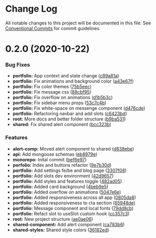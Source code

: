 # Change Log

All notable changes to this project will be documented in this file.
See [Conventional Commits](https://conventionalcommits.org) for commit guidelines.

# 0.2.0 (2020-10-22)


### Bug Fixes

* **portfolio:** App context and state change ([c89a81a](https://github.com/NunoCPNP/nptech-monorepo/commit/c89a81a54190e8d101d6deea4484ce5cd0e63255))
* **portfolio:** Fix animations and background color ([a43e67f](https://github.com/NunoCPNP/nptech-monorepo/commit/a43e67f73a15f1cce5e04198161f66f7bff2c796))
* **portfolio:** Fix color themes ([75b5eec](https://github.com/NunoCPNP/nptech-monorepo/commit/75b5eec289b71a850ab0f0b642d0f204f3d3730c))
* **portfolio:** Fix message css ([88cbf95](https://github.com/NunoCPNP/nptech-monorepo/commit/88cbf9572d327afd3f2c1823424e9f38c3177e85))
* **portfolio:** Fix overflow on animations ([d1b5b3c](https://github.com/NunoCPNP/nptech-monorepo/commit/d1b5b3c8618221c1909d80c552d831e585791e0b))
* **portfolio:** Fix sidebar menu props ([53c7c4b](https://github.com/NunoCPNP/nptech-monorepo/commit/53c7c4b58582523f0248bbf5c30f626f220c9c5c))
* **portfolio:** Fix white-space on messenge component ([d476cde](https://github.com/NunoCPNP/nptech-monorepo/commit/d476cde207580fee917ea926cd765325c60501fa))
* **portfolio:** Refactoring navbar and add slots ([c6423bd](https://github.com/NunoCPNP/nptech-monorepo/commit/c6423bd2e34e3cf87e4f95231b26e2fd1ed97e3b))
* **root:** More docs and better folder structure ([b9ba531](https://github.com/NunoCPNP/nptech-monorepo/commit/b9ba53199823890bc8ba3608165836e174c8e30a))
* **shared:** Fix shared alert component ([bcc323b](https://github.com/NunoCPNP/nptech-monorepo/commit/bcc323b8f29d9ecff8aeb9c6c4e42e4e4cc198f0))


### Features

* **alert-comp:** Moved alert component to shared ([d838ebe](https://github.com/NunoCPNP/nptech-monorepo/commit/d838ebe050649e7fbf468dd51386cb86c14fc3cb))
* **api:** Add mongoose schemas ([eb8979e](https://github.com/NunoCPNP/nptech-monorepo/commit/eb8979e9f39423e39fe59fffe941833c0949b7e7))
* **monorepo:** Inital commit ([bef6e97](https://github.com/NunoCPNP/nptech-monorepo/commit/bef6e97258b10d7fe5c233dfed08015931a3066a))
* **porfolio:** Index and buttons refactor ([9e7b30d](https://github.com/NunoCPNP/nptech-monorepo/commit/9e7b30db6df1c3f94dee8c2f45c67e5798cba8c1))
* **portfolio:** Add settings fe/be and blog page ([3307f08](https://github.com/NunoCPNP/nptech-monorepo/commit/3307f089614552bf4ccae0ee1082707cf82cdbdd))
* **portfolio:** Add slots dev environment ([42d9657](https://github.com/NunoCPNP/nptech-monorepo/commit/42d96574c11ad0bf456f44cd20539b6440f00da9))
* **portfolio:** Add styles and features toggle ([482ad05](https://github.com/NunoCPNP/nptech-monorepo/commit/482ad0583b2d0ad4c7aa4bcf9e6be49dbce623e6))
* **portfolio:** Added card background ([4beb9e5](https://github.com/NunoCPNP/nptech-monorepo/commit/4beb9e595dfb2b793931cf9dccda41195f7f25d2))
* **portfolio:** Added overflow on animations ([5047e6e](https://github.com/NunoCPNP/nptech-monorepo/commit/5047e6ead62453dfc9bdc0ab77dfe068d654996d))
* **portfolio:** Added responsiveness across all app ([0805da8](https://github.com/NunoCPNP/nptech-monorepo/commit/0805da8eb2f6d2030eee13311a7ffc473d879e2a))
* **portfolio:** Added responsiveness to cta section ([65948de](https://github.com/NunoCPNP/nptech-monorepo/commit/65948de74da70387b5a20283d9e0d75874ed0e2f))
* **portfolio:** Message component and local fonts ([79dd8cb](https://github.com/NunoCPNP/nptech-monorepo/commit/79dd8cbaaa3192423a4ec3216019f4cae9774876))
* **portfolio:** Refact slot to useSlot custom hook ([cc357c3](https://github.com/NunoCPNP/nptech-monorepo/commit/cc357c31e307453b8d14b0fe2cb9686d5c51ae5b))
* **root:** New project structure ([ae0ae06](https://github.com/NunoCPNP/nptech-monorepo/commit/ae0ae06830ad0fefe1f6e5fa8c868393fefebd52))
* **shared-component:** Add alert component ([ca783b6](https://github.com/NunoCPNP/nptech-monorepo/commit/ca783b6ba7a07b5e254286a48a138289c1458e2b))
* **shared-styles:** Shared style colors ([36182ed](https://github.com/NunoCPNP/nptech-monorepo/commit/36182ed048eb435c5d503ead5d0e7d30a20fccc5))
